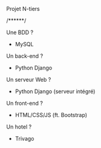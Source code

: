 Projet N-tiers

/******/

Une BDD ?
- MySQL

Un back-end ?
- Python Django

Un serveur Web ?
- Python Django (serveur intégré)

Un front-end ?
- HTML/CSS/JS (ft. Bootstrap)

Un hotel ?
- Trivago
